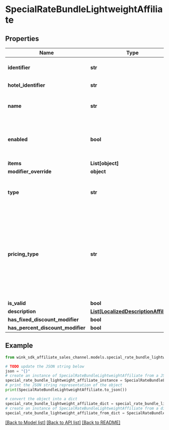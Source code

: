 # SpecialRateBundleLightweightAffiliate


## Properties

Name | Type | Description | Notes
------------ | ------------- | ------------- | -------------
**identifier** | **str** | Unique record identifier | 
**hotel_identifier** | **str** | Hotel identifier. | 
**name** | **str** | Internal name of promotion ancillary. | 
**enabled** | **bool** | Whether this promotion ancillary is enabled or not. | [default to True]
**items** | **List[object]** |  | 
**modifier_override** | **object** |  | [optional] 
**type** | **str** | Required if manual override modifier is not null | [optional] 
**pricing_type** | **str** | Determines whether this discount should be applied per night, per stay or per person - per night; Required if amount override is not null | [optional] 
**is_valid** | **bool** |  | [optional] 
**description** | [**List[LocalizedDescriptionAffiliate]**](LocalizedDescriptionAffiliate.md) |  | [optional] 
**has_fixed_discount_modifier** | **bool** |  | [optional] 
**has_percent_discount_modifier** | **bool** |  | [optional] 

## Example

```python
from wink_sdk_affiliate_sales_channel.models.special_rate_bundle_lightweight_affiliate import SpecialRateBundleLightweightAffiliate

# TODO update the JSON string below
json = "{}"
# create an instance of SpecialRateBundleLightweightAffiliate from a JSON string
special_rate_bundle_lightweight_affiliate_instance = SpecialRateBundleLightweightAffiliate.from_json(json)
# print the JSON string representation of the object
print(SpecialRateBundleLightweightAffiliate.to_json())

# convert the object into a dict
special_rate_bundle_lightweight_affiliate_dict = special_rate_bundle_lightweight_affiliate_instance.to_dict()
# create an instance of SpecialRateBundleLightweightAffiliate from a dict
special_rate_bundle_lightweight_affiliate_from_dict = SpecialRateBundleLightweightAffiliate.from_dict(special_rate_bundle_lightweight_affiliate_dict)
```
[[Back to Model list]](../README.md#documentation-for-models) [[Back to API list]](../README.md#documentation-for-api-endpoints) [[Back to README]](../README.md)



